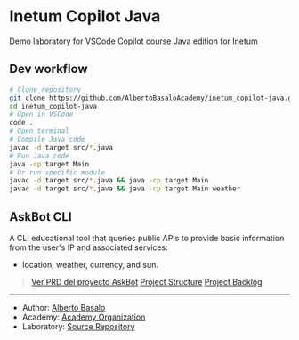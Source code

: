 # Inetum Copilot Java
Demo laboratory for VSCode Copilot course Java edition for Inetum

## Dev workflow

```bash
# Clone repository
git clone https://github.com/AlbertoBasaloAcademy/inetum_copilot-java.git
cd inetum_copilot-java
# Open in VSCode
code .
# Open terminal 
# Compile Java code
javac -d target src/*.java
# Run Java code
java -cp target Main
# Or run specific module
javac -d target src/*.java && java -cp target Main
javac -d target src/*.java && java -cp target Main weather
```
## AskBot CLI

A CLI educational tool that queries public APIs to provide basic information from the user's IP and associated services: 
- location, weather, currency, and sun.

> [Ver PRD del proyecto AskBot](docs/ask-bot.PRD.md)
> [Project Structure](docs/STRUCTURE.md)
> [Project Backlog](docs/BACKLOG.md)

---

- Author: [Alberto Basalo](https://albertobasalo.dev)
- Academy: [Academy Organization](https://github.com/AlbertoBasaloAcademy)
- Laboratory: [Source Repository](https://github.com/AlbertoBasaloLabs/copilot-java)